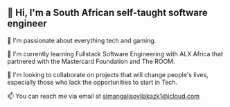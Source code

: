 ## 👋 Hi, I'm a South African self-taught software engineer

👀 I'm passionate about everything tech and gaming.

🌱 I'm currently learning Fullstack Software Engineering with ALX Africa that partnered with the Mastercard Foundation and The ROOM.

💞️ I'm looking to collaborate on projects that will change people's lives, especially those who lack the opportunities to start in Tech.

📫 You can reach me via email at simangalisovilakazk1@icloud.com


<!---
TheCodingPantsula/TheCodingPantsula is a ✨ special ✨ repository because its `README.md` (this file) appears on your GitHub profile.
You can click the Preview link to take a look at your changes.
--->
